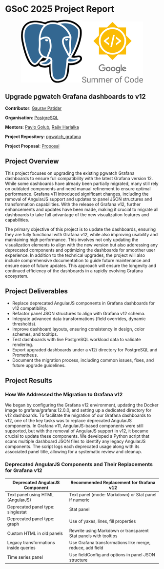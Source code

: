 # GSoC 2025 Project Report
<div align="center">
<img src="./Blogs/postgresql.png" width="200"/><img src="./Blogs/gsoc.png" width="200"/> 
</div>

## Upgrade pgwatch Grafana dashboards to v12

**Contributor**: [Gaurav Patidar](https://github.com/Gaurav05082002)

**Organisation**: [PostgreSQL](https://postgresql.org)

**Mentors**: [Pavlo Golub](https://github.com/pashagolub), [Rajiv Harlalka](https://github.com/rajivharlalka)

**Project Repository**: [pgwatch_grafana](https://github.com/cybertec-postgresql/pgwatch/tree/master)

**Project Proposal**: [Proposal](https://github.com/Gaurav05082002/PostgreSQL_GSOC/blob/main/GSoC%E2%80%9925%20Proposal%20PostgreSQL%20upgrade%20grafana%20dashboards%20to%20v11.pdf)

## Project Overview

This project focuses on upgrading the existing pgwatch Grafana dashboards to ensure full compatibility with the latest Grafana version 12. While some dashboards have already been partially migrated, many still rely on outdated components and need manual refinement to ensure optimal performance. Grafana v11 introduced significant changes, including the removal of AngularJS support and updates to panel JSON structures and transformation capabilities. With the release of Grafana v12, further enhancements and updates have been made, making it crucial to migrate all dashboards to take full advantage of the new visualization features and capabilities.

The primary objective of this project is to update the dashboards, ensuring they are fully functional with Grafana v12, while also improving usability and maintaining high performance. This involves not only updating the visualization elements to align with the new version but also addressing any deprecated components and optimizing the dashboards for smoother user experience. In addition to the technical upgrades, the project will also include comprehensive documentation to guide future maintenance and ensure ease of future updates. This approach will ensure the longevity and continued efficiency of the dashboards in a rapidly evolving Grafana ecosystem.

## Project Deliverables

- Replace deprecated AngularJS components in Grafana dashboards for v12 compatibility.
- Refactor panel JSON structures to align with Grafana v12 schema.
- Integrate advanced data transformations (field overrides, dynamic thresholds).
- Improve dashboard layouts, ensuring consistency in design, color schemes, and tooltips.
- Test dashboards with live PostgreSQL workload data to validate rendering.
- Export upgraded dashboards under a v12/ directory for PostgreSQL and Prometheus.
- Document the migration process, including common issues, fixes, and future upgrade guidelines.

## Project Results

### How We Addressed the Migration to Grafana v12
We began by configuring the Grafana v12 environment, updating the Docker image to grafana/grafana:12.0.0, and setting up a dedicated directory for v12 dashboards. 
To facilitate the migration of our Grafana dashboards to v12, one of the key tasks was to replace deprecated AngularJS components. In Grafana v11, AngularJS-based components were still supported, but with the removal of AngularJS support in v12, it became crucial to update these components. We developed a Python script that scans multiple dashboard JSON files to identify any legacy AngularJS components. The script logs each deprecated usage along with its associated panel title, allowing for a systematic review and cleanup.

### Deprecated AngularJS Components and Their Replacements for Grafana v12

| Deprecated AngularJS Component        | Recommended Replacement for Grafana v12                               |
|--------------------------------------|----------------------------------------------------------------------|
| Text panel using HTML (AngularJS)    | Text panel (mode: Markdown) or Stat panel if numeric                  |
| Deprecated panel type: singlestat    | Stat panel                                                          |
| Deprecated panel type: graph         | Use of yaxes, lines, fill properties                                 |
| Custom HTML in old panels            | Rewrite using Markdown or transparent Stat panels with tooltips     |
| Legacy transformations inside queries| Use Grafana transformations like merge, reduce, add field           |
| Time series panel                    | Use fieldConfig and options in panel JSON structure                  |


